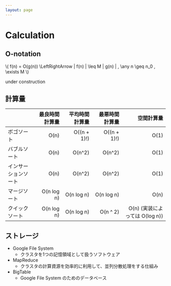 ```yaml
---
layout: page
---
```


# Calculation

## O-notation

\\( f(n) = O(g(n)) \LeftRightArrow | f(n) | \leq M | g(n) | , \any n \geq n_0 , \exists M \\)


under construction

## 計算量

| | 最良時間計算量 | 平均時間計算量 | 最悪時間計算量 | 空間計算量 |
|:--|--:|--:|--:|--:|
| ボゴソート | O(n) | O((n + 1)!) | O((n + 1)!) | O(1) |
| バブルソート | O(n) | O(n^2) | O(n^2) | O(1) |
| インサーションソート | O(n) | O(n^2) | O(n^2) | O(1) |
| マージソート | O(n log n) | O(n log n) | O(n log n) | O(n) |
| クイックソート | O(n log n) | O(n log n) | O(n ^ 2) | O(n) (実装によっては O(log n)) |

## ストレージ

* Google File System
    * クラスタを1つの記憶領域として扱うソフトウェア
* MapReduce
    * クラスタの計算資源を効率的に利用して、並列分散処理をする仕組み
* BigTable
    * Google File System のためのデータベース
